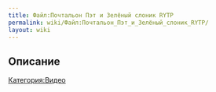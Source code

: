 ```yaml
---
title: Файл:Почтальон Пэт и Зелёный слоник RYTP
permalink: wiki/Файл:Почтальон_Пэт_и_Зелёный_слоник_RYTP/
layout: wiki
---
```


## Описание

[Категория:Видео](Категория:Видео "wikilink")

